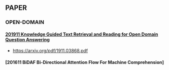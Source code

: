#

##

## PAPER
### OPEN-DOMAIN
#### [201911 Knowledge Guided Text Retrieval and Reading for Open Domain Question Answering]()
 - https://arxiv.org/pdf/1911.03868.pdf


 #### [201611 BiDAF Bi-Directional Attention Flow For Machine Comprehension]
